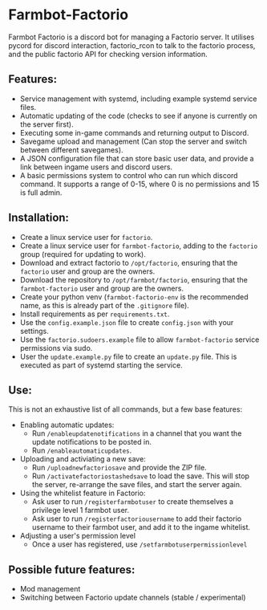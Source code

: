 # Farmbot-Factorio

Farmbot Factorio is a discord bot for managing a Factorio server. It utilises pycord for discord interaction, factorio_rcon to talk to the factorio process, and the public factorio API for checking version information.

## Features:
- Service management with systemd, including example systemd service files.
- Automatic updating of the code (checks to see if anyone is currently on the server first).
- Executing some in-game commands and returning output to Discord.
- Savegame upload and management (Can stop the server and switch between different savegames).
- A JSON configuration file that can store basic user data, and provide a link between ingame users and discord users.
- A basic permissions system to control who can run which discord command. It supports a range of 0-15, where 0 is no permissions and 15 is full admin.

## Installation:
- Create a linux service user for `factorio`.
- Create a linux service user for `farmbot-factorio`, adding to the `factorio` group (required for updating to work).
- Download and extract factorio to `/opt/factorio`, ensuring that the `factorio` user and group are the owners.
- Download the repository to `/opt/farmbot/factorio`, ensuring that the `farmbot-factorio` user and group are the owners.
- Create your python venv (`farmbot-factorio-env` is the recommended name, as this is already part of the `.gitignore` file).
- Install requirements as per `requirements.txt`.
- Use the `config.example.json` file to create `config.json` with your settings.
- Use the `factorio.sudoers.example` file to allow `farmbot-factorio` service permissions via sudo.
- User the `update.example.py` file to create an `update.py` file. This is executed as part of systemd starting the service.

## Use:
This is not an exhaustive list of all commands, but a few base features:
- Enabling automatic updates:
  - Run `/enableupdatenotifications` in a channel that you want the update notifications to be posted in.
  - Run `/enableautomaticupdates`.
- Uploading and activiating a new save:
  - Run `/uploadnewfactoriosave` and provide the ZIP file.
  - Run `/activatefactoriostashedsave` to load the save. This will stop the server, re-arrange the save files, and start the server again.
- Using the whitelist feature in Factorio:
  - Ask user to run `/registerfarmbotuser` to create themselves a privilege level 1 farmbot user.
  - Ask user to run `/registerfactoriousername` to add their factorio username to their farmbot user, and add it to the ingame whitelist.
- Adjusting a user's permission level
  - Once a user has registered, use `/setfarmbotuserpermissionlevel`

## Possible future features:
- Mod management
- Switching between Factorio update channels (stable / experimental)